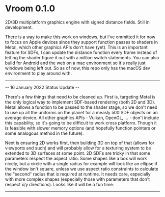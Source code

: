 # Vroom 0.1.0

2D/3D multiplatform graphics engine with signed distance fields. Still in development. 

There is a way to make this work on windows, but I've ommitted it for now to focus on Apple devices since they support function passes to shaders in Metal, which other graphics APIs don't have (yet). This is an important feature for SDFs, I can update the distance function every frame instead of letting the shader figure it out with a million switch statements. You can also build for Android and the web on a mac environment so it's really just windows being left out. So as of now, this repo only has the macOS dev environment to play around with.
_________

-- 16 January 2022 Status Update --

There's a few things that need to be cleaned up. First is, targeting Metal is the only logical way to implement SDF-based rendering (both 2D and 3D). Metal allows a function to be passed to the shader stage, so we don't need to use up all the uniforms on the planet for a measly 500 SDF objects on an average device. All other graphics APIs - Vulkan, OpenGL, ... - don't include this capability, so it's going to be difficult to work cross platform. Though it is feasible with slower memory options (and hopefully function pointers or some analogous method in the future).

Next is ensuring 2D works first, then building 3D on top of that (allows for viewports and such) and will probably allow for a texturing system to be extended to 3D surfaces at some point. 2D SDFs are tricky in that some parameters respect the aspect ratio. Some shapes like a box will work nicely, but a circle with a single radius for example will look like an ellipse if the window isn't square, unless we use aspect ratio constraints to calculate the "second" radius that is required at runtime. It needs care, especially with more complex shapes (especially those with parameters that don't respect x/y directions). Looks like it will be a fun time.
________
